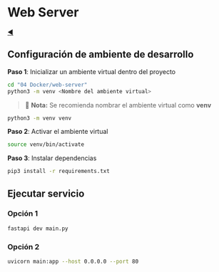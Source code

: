 # Web Server

[◀️](./../../README.md)

## Configuración de ambiente de desarrollo

**Paso 1**: Inicializar un ambiente virtual dentro del proyecto

```sh
cd "04 Docker/web-server"
python3 -m venv <Nombre del ambiente virtual>
```

> 📝 **Nota:** Se recomienda nombrar el ambiente virtual como **venv**

```sh
python3 -m venv venv
```

**Paso 2**: Activar el ambiente virtual

```sh
source venv/bin/activate
```

**Paso 3**: Instalar dependencias

```sh
pip3 install -r requirements.txt
```

## Ejecutar servicio

### Opción 1

```sh
fastapi dev main.py
```

### Opción 2

```sh
uvicorn main:app --host 0.0.0.0 --port 80
```
